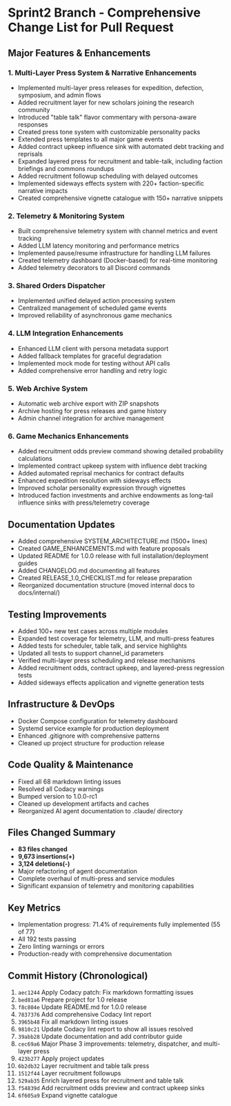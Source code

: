 # Sprint2 Branch - Comprehensive Change List for Pull Request

## Major Features & Enhancements

### 1. Multi-Layer Press System & Narrative Enhancements

- Implemented multi-layer press releases for expedition, defection, symposium, and admin flows
- Added recruitment layer for new scholars joining the research community
- Introduced "table talk" flavor commentary with persona-aware responses
- Created press tone system with customizable personality packs
- Extended press templates to all major game events
- Added contract upkeep influence sink with automated debt tracking and reprisals
- Expanded layered press for recruitment and table-talk, including faction briefings and commons roundups
- Added recruitment followup scheduling with delayed outcomes
- Implemented sideways effects system with 220+ faction-specific narrative impacts
- Created comprehensive vignette catalogue with 150+ narrative snippets

### 2. Telemetry & Monitoring System

- Built comprehensive telemetry system with channel metrics and event tracking
- Added LLM latency monitoring and performance metrics
- Implemented pause/resume infrastructure for handling LLM failures
- Created telemetry dashboard (Docker-based) for real-time monitoring
- Added telemetry decorators to all Discord commands

### 3. Shared Orders Dispatcher

- Implemented unified delayed action processing system
- Centralized management of scheduled game events
- Improved reliability of asynchronous game mechanics

### 4. LLM Integration Enhancements

- Enhanced LLM client with persona metadata support
- Added fallback templates for graceful degradation
- Implemented mock mode for testing without API calls
- Added comprehensive error handling and retry logic

### 5. Web Archive System

- Automatic web archive export with ZIP snapshots
- Archive hosting for press releases and game history
- Admin channel integration for archive management

### 6. Game Mechanics Enhancements

- Added recruitment odds preview command showing detailed probability calculations
- Implemented contract upkeep system with influence debt tracking
- Added automated reprisal mechanics for contract defaults
- Enhanced expedition resolution with sideways effects
- Improved scholar personality expression through vignettes
- Introduced faction investments and archive endowments as long-tail influence sinks with press/telemetry coverage

## Documentation Updates

- Added comprehensive SYSTEM_ARCHITECTURE.md (1500+ lines)
- Created GAME_ENHANCEMENTS.md with feature proposals
- Updated README for 1.0.0 release with full installation/deployment guides
- Added CHANGELOG.md documenting all features
- Created RELEASE_1.0_CHECKLIST.md for release preparation
- Reorganized documentation structure (moved internal docs to docs/internal/)

## Testing Improvements

- Added 100+ new test cases across multiple modules
- Expanded test coverage for telemetry, LLM, and multi-press features
- Added tests for scheduler, table talk, and service highlights
- Updated all tests to support channel_id parameters
- Verified multi-layer press scheduling and release mechanisms
- Added recruitment odds, contract upkeep, and layered-press regression tests
- Added sideways effects application and vignette generation tests

## Infrastructure & DevOps

- Docker Compose configuration for telemetry dashboard
- Systemd service example for production deployment
- Enhanced .gitignore with comprehensive patterns
- Cleaned up project structure for production release

## Code Quality & Maintenance

- Fixed all 68 markdown linting issues
- Resolved all Codacy warnings
- Bumped version to 1.0.0-rc1
- Cleaned up development artifacts and caches
- Reorganized AI agent documentation to .claude/ directory

## Files Changed Summary

- **83 files changed**
- **9,673 insertions(+)**
- **3,124 deletions(-)**
- Major refactoring of agent documentation
- Complete overhaul of multi-press and service modules
- Significant expansion of telemetry and monitoring capabilities

## Key Metrics

- Implementation progress: 71.4% of requirements fully implemented (55 of 77)
- All 192 tests passing
- Zero linting warnings or errors
- Production-ready with comprehensive documentation

## Commit History (Chronological)

1. `aec1244` Apply Codacy patch: Fix markdown formatting issues
2. `bed81a6` Prepare project for 1.0 release
3. `f8c804e` Update README.md for 1.0.0 release
4. `7837376` Add comprehensive Codacy lint report
5. `3965b48` Fix all markdown linting issues
6. `9810c21` Update Codacy lint report to show all issues resolved
7. `39abb28` Update documentation and add contributor guide
8. `cec69a6` Major Phase 3 improvements: telemetry, dispatcher, and multi-layer press
9. `423b277` Apply project updates
10. `6b2db32` Layer recruitment and table talk press
11. `1512f44` Layer recruitment followups
12. `529ab35` Enrich layered press for recruitment and table talk
13. `f54839d` Add recruitment odds preview and contract upkeep sinks
14. `6f605a9` Expand vignette catalogue
